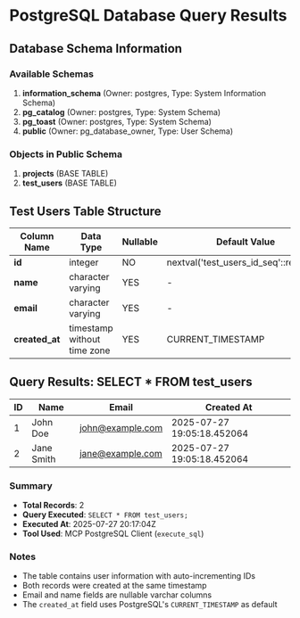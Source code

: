 # PostgreSQL Database Query Results

## Database Schema Information

### Available Schemas
1. **information_schema** (Owner: postgres, Type: System Information Schema)
2. **pg_catalog** (Owner: postgres, Type: System Schema)  
3. **pg_toast** (Owner: postgres, Type: System Schema)
4. **public** (Owner: pg_database_owner, Type: User Schema)

### Objects in Public Schema
1. **projects** (BASE TABLE)
2. **test_users** (BASE TABLE)

## Test Users Table Structure

| Column Name | Data Type | Nullable | Default Value |
|------------|-----------|----------|---------------|
| **id** | integer | NO | nextval('test_users_id_seq'::regclass) |
| **name** | character varying | YES | - |
| **email** | character varying | YES | - |
| **created_at** | timestamp without time zone | YES | CURRENT_TIMESTAMP |

## Query Results: SELECT * FROM test_users

| ID | Name | Email | Created At |
|----|------|-------|------------|
| 1 | John Doe | john@example.com | 2025-07-27 19:05:18.452064 |
| 2 | Jane Smith | jane@example.com | 2025-07-27 19:05:18.452064 |

### Summary
- **Total Records**: 2
- **Query Executed**: `SELECT * FROM test_users;`
- **Executed At**: 2025-07-27 20:17:04Z
- **Tool Used**: MCP PostgreSQL Client (`execute_sql`)

### Notes
- The table contains user information with auto-incrementing IDs
- Both records were created at the same timestamp
- Email and name fields are nullable varchar columns
- The `created_at` field uses PostgreSQL's `CURRENT_TIMESTAMP` as default
